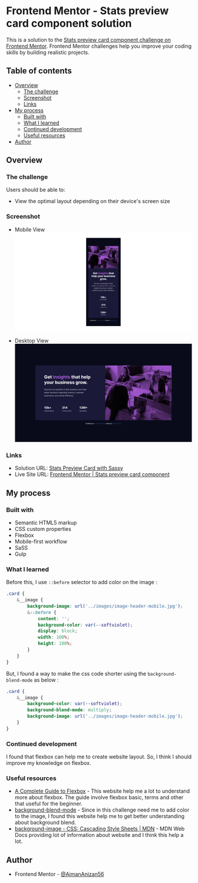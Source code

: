 # Frontend Mentor - Stats preview card component solution

This is a solution to the [Stats preview card component challenge on Frontend Mentor](https://www.frontendmentor.io/challenges/stats-preview-card-component-8JqbgoU62). Frontend Mentor challenges help you improve your coding skills by building realistic projects.

## Table of contents

-   [Overview](#overview)
    -   [The challenge](#the-challenge)
    -   [Screenshot](#screenshot)
    -   [Links](#links)
-   [My process](#my-process)
    -   [Built with](#built-with)
    -   [What I learned](#what-i-learned)
    -   [Continued development](#continued-development)
    -   [Useful resources](#useful-resources)
-   [Author](#author)

## Overview

### The challenge

Users should be able to:

-   View the optimal layout depending on their device's screen size

### Screenshot

-   Mobile View
    ![](./screenshot/mobile.png)

-   Desktop View
    ![](./screenshot/desktop.png)

### Links

-   Solution URL: [Stats Preview Card with Sassy](https://www.frontendmentor.io/solutions/stats-preview-card-with-sassy-Q4Q44vbE4)
-   Live Site URL: [Frontend Mentor | Stats preview card component](https://aimananizan56.github.io/Stats-Preview-Card/)

## My process

### Built with

-   Semantic HTML5 markup
-   CSS custom properties
-   Flexbox
-   Mobile-first workflow
-   SaSS
-   Gulp

### What I learned

Before this, I use `::before` selector to add color on the image :

```scss
.card {
    &__image {
        background-image: url('../images/image-header-mobile.jpg');
        &::before {
            content: '';
            background-color: var(--softviolet);
            display: block;
            width: 100%;
            height: 100%;
        }
    }
}
```

But, I found a way to make the css code shorter using the `background-blend-mode` as below :

```scss
.card {
    &__image {
        background-color: var(--softviolet);
        background-blend-mode: multiply;
        background-image: url('../images/image-header-mobile.jpg');
    }
}
```

### Continued development

I found that flexbox can help me to create website layout. So, I think I should improve my knowledge on flexbox.

### Useful resources

-   [A Complete Guide to Flexbox](https://css-tricks.com/snippets/css/a-guide-to-flexbox/) - This website help me a lot to understand more about flexbox. The guide involve flexbox basic, terms and other that useful for the beginner.
-   [background-blend-mode](https://css-tricks.com/almanac/properties/b/background-blend-mode/) - Since in this challenge need me to add color to the image, I found this website help me to get better understanding about background blend.
-   [background-image - CSS: Cascading Style Sheets | MDN](https://developer.mozilla.org/en-US/docs/Web/CSS/background-image) - MDN Web Docs providing lot of information about website and I think this help a lot.

## Author

-   Frontend Mentor - [@AimanAnizan56](https://www.frontendmentor.io/profile/AimanAnizan56)
